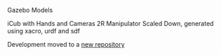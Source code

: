 Gazebo Models 

iCub with Hands and Cameras
2R Manipulator Scaled Down, generated using xacro, urdf and sdf

Development moved to a [new repository](https://github.com/loc2/element_joint-topology-estimation/tree/master/gazebo_files)


